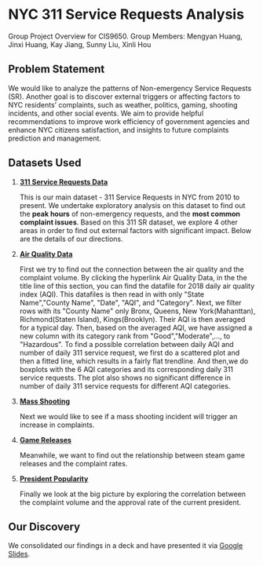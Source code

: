 # NYC 311 Service Requests Analysis

Group Project Overview for CIS9650.
Group Members: Mengyan Huang, Jinxi Huang, Kay Jiang, Sunny Liu, Xinli Hou

## Problem Statement
We would like to analyze the patterns of Non-emergency Service Requests (SR). Another goal is to discover external triggers or affecting factors to NYC residents’ complaints, such as weather, politics, gaming, shooting incidents, and other social events. We aim to provide helpful recommendations to improve work efficiency of government agencies and enhance NYC citizens satisfaction, and insights to future complaints prediction and management. 

## Datasets Used
1. **[311 Service Requests Data](https://data.cityofnewyork.us/Social-Services/311-Service-Requests-from-2010-to-Present/erm2-nwe9)**

	This is our main dataset - 311 Service Requests in NYC from 2010 to present. We undertake exploratory analysis on this dataset to find out the **peak hours** of non-emergency requests, and the **most common complaint issues**.
Based on this 311 SR dataset, we explore 4 other areas in order to find out external factors with significant impact. Below are the details of our directions.

2. **[Air Quality Data](https://aqs.epa.gov/aqsweb/airdata/download_files.html)**

	First we try to find out the connection between the air quality and the complaint volume.  By clicking the hyperlink Air Quality Data, in the the title line of this section, you can find the datafile for 2018 daily air quality index (AQI). This datafiles is then read in with only "State Name","County Name", "Date", "AQI", and "Category". Next, we filter rows with its "County Name" only Bronx, Queens, New York(Mahanttan), Richmond(Staten Island), Kings(Brooklyn). Their AQI is then averaged for a typical day. Then, based on the averaged AQI, we have assigned a new column with its category rank from "Good","Moderate",..., to "Hazardous". To find a possible correlation between daily AQI and number of daily 311 service request, we first do a scattered plot and then a fitted line, which results in a fairly flat trendline. And then,we do boxplots with the 6 AQI categories and its corresponding daily 311 service requests. The plot also shows no significant difference in number of daily 311 service requests for different AQI categories.

3. **[Mass Shooting](https://www.motherjones.com/politics/2012/12/mass-shootings-mother-jones-full-data/ )**

	Next we would like to see if a mass shooting incident will trigger an increase in complaints.

4. **[Game Releases](https://www.kaggle.com/nikdavis/steam-store-games)**

	Meanwhile, we want to find out the relationship between steam game releases and the complaint rates.

5. **[President Popularity](https://www.kaggle.com/vkat72293/presidential-approval-ratings)**

	Finally we look at the big picture by exploring the correlation between the complaint volume and the approval rate of the current president. 


## Our Discovery

We consolidated our findings in a deck and have presented it via [Google Slides](https://docs.google.com/presentation/d/1en7uFHJYv60zOgmxJKyNdhBjIxUAko3qAfyzLncFQOc/edit?usp=sharing).
